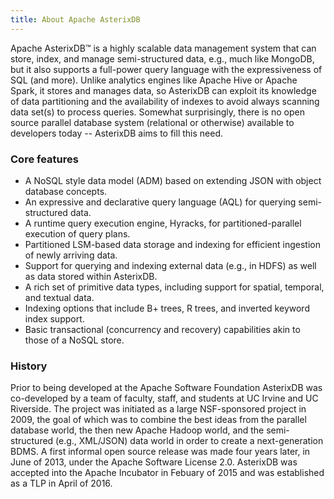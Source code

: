 ```yaml
---
title: About Apache AsterixDB
---
```


Apache AsterixDB&trade; is a highly scalable data management system that can store, index, and manage semi-structured
data, e.g., much like MongoDB, but it also supports a full-power query language with the expressiveness of SQL (and
more).
Unlike analytics engines like Apache Hive or Apache Spark, it stores and manages data, so AsterixDB can exploit its
knowledge of data partitioning and the availability of indexes to avoid always scanning data set(s) to process queries.
Somewhat surprisingly, there is no open source parallel database system (relational or otherwise) available to
developers today -- AsterixDB aims to fill this need.

### Core features

* A NoSQL style data model (ADM) based on extending JSON with object
  database concepts.
* An expressive and declarative query language (AQL) for querying
  semi-structured data.
* A runtime query execution engine, Hyracks, for partitioned-parallel
  execution of query plans.
* Partitioned LSM-based data storage and indexing for efficient
  ingestion of newly arriving data.
* Support for querying and indexing external data (e.g., in HDFS) as
  well as data stored within AsterixDB.
* A rich set of primitive data types, including support for spatial,
  temporal, and textual data.
* Indexing options that include B+ trees, R trees, and inverted
  keyword index support.
* Basic transactional (concurrency and recovery) capabilities akin to
  those of a NoSQL store.

### History
Prior to being developed at the Apache Software Foundation AsterixDB was co-developed by a team of faculty, staff, and
students at UC Irvine and UC Riverside. The project was initiated as a large NSF-sponsored project in 2009, the goal of
which was to combine the best ideas from the parallel database world, the then new Apache Hadoop world, and the
semi-structured (e.g., XML/JSON) data world in order to create a next-generation BDMS. A first informal open source
release was made four years later, in June of 2013, under the Apache Software License 2.0. AsterixDB was accepted into
the Apache Incubator in Febuary of 2015 and was established as a TLP in April of 2016.

